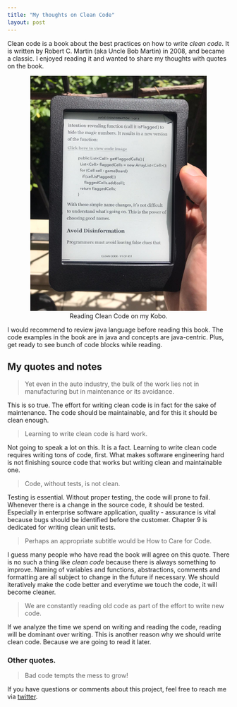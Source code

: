 ```yaml
---
title: "My thoughts on Clean Code"
layout: post
---
```


Clean code is a book about the best practices on how to write *clean code*. It is written by Robert C. Martin (aka Uncle Bob Martin) in 2008, and became a classic. I enjoyed reading it and wanted to share my thoughts with quotes on the book.

<center>
    <figure>
    <img src="/assets/images/clean_code_pic1.jpeg" alt="clean code" width="400"/>
    <figcaption>Reading Clean Code on my Kobo.</figcaption>
    </figure>
</center>

I would recommend to review java language before reading this book. The code examples in the book are in java and concepts are java-centric. Plus, get ready to see bunch of code blocks while reading.

## My quotes and notes

> Yet even in the auto industry, the bulk of the work lies not in manufacturing but in maintenance or its avoidance. 

This is so true. The effort for writing clean code is in fact for the sake of maintenance. The code should be maintainable, and for this it should be clean enough. 

> Learning to write clean code is hard work. 

Not going to speak a lot on this. It is a fact. Learning to write clean code requires writing tons of code, first. What makes software engineering hard is not finishing source code that works but writing clean and maintainable one.

> Code, without tests, is not clean.

Testing is essential. Without proper testing, the code will prone to fail. Whenever there is a change in the source code, it should be tested. Especially in enterprise software application, quality - assurance is vital because bugs should be identified before the customer. Chapter 9 is dedicated for writing clean unit tests. 

> Perhaps an appropriate subtitle would be How to Care for Code.

I guess many people who have read the book will agree on this quote. There is no such a thing like *clean code* because there is always something to improve. Naming of variables and functions, abstractions, comments and formatting are all subject to change in the future if necessary. We should iteratively make the code better and everytime we touch the code, it will become cleaner.

> We are constantly reading old code as part of the effort to write new code.

If we analyze the time we spend on writing and reading the code, reading will be dominant over writing. This is another reason why we should write clean code. Because we are going to read it later.

### Other quotes.
> Bad code tempts the mess to grow!

If you have questions or comments about this project, feel free to reach me via [twitter](https://twitter.com/earik87).